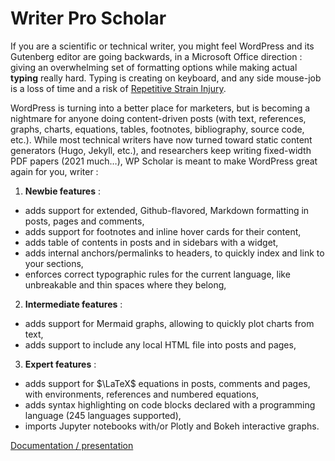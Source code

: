 # Writer Pro Scholar

If you are a scientific or technical writer, you might feel WordPress and its Gutenberg editor are going backwards, in a Microsoft Office direction : giving an overwhelming set of formatting options while making actual **typing** really hard. Typing is creating on keyboard, and any side mouse-job is a loss of time and a risk of [Repetitive Strain Injury](https://en.wikipedia.org/wiki/Repetitive_strain_injury).

WordPress is turning into a better place for marketers, but is becoming a nightmare for anyone doing content-driven posts (with text, references, graphs, charts, equations, tables, footnotes, bibliography, source code, etc.). While most technical writers have now turned toward static content generators (Hugo, Jekyll, etc.), and researchers keep writing fixed-width PDF papers (2021 much…), WP Scholar is meant to make WordPress great again for you, writer :

1. **Newbie features** :
  * adds support for extended, Github-flavored, Markdown formatting in posts, pages and comments,
  * adds support for footnotes and inline hover cards for their content,
  * adds table of contents in posts and in sidebars with a widget,
  * adds internal anchors/permalinks to headers, to quickly index and link to your sections,
  * enforces correct typographic rules for the current language, like unbreakable and thin spaces where they belong,
2. **Intermediate features** :
  * adds support for Mermaid graphs, allowing to quickly plot charts from text,
  * adds support to include any local HTML file into posts and pages,
3. **Expert features** :
  * adds support for $\LaTeX$ equations in posts, comments and pages, with environments, references and numbered equations,
  * adds syntax highlighting on code blocks declared with a programming language (245 languages supported),
  * imports Jupyter notebooks with/or Plotly and Bokeh interactive graphs.

[Documentation / presentation](https://eng.aurelienpierre.com/wp-scholar)
